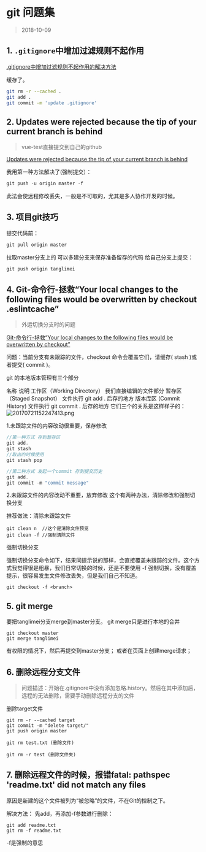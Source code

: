 # git 问题集

>2018-10-09
<tag-part tagName="git"/>

## 1. `.gitignore`中增加过滤规则不起作用

[.gitignore中增加过滤规则不起作用的解决方法](https://blog.csdn.net/get_set/article/details/53246538)

缓存了。

```bash
git rm -r --cached .
git add .
git commit -m 'update .gitignore'
```

## 2. Updates were rejected because the tip of your current branch is behind 

> vue-test直接提交到自己的github

[Updates were rejected because the tip of your current branch is behind](https://www.cnblogs.com/code-changeworld/p/4779145.html)

我用第一种方法解决了(强制提交）：

```js
git push -u origin master -f 
```
此法会使远程修改丢失，一般是不可取的，尤其是多人协作开发的时候。

## 3. 项目git技巧
提交代码前：

```js
git pull origin master
```
拉取master分支上的
可以多建分支来保存准备留存的代码
给自己分支上提交：

```js
git push origin tanglimei
```


## 4. Git-命令行-拯救“Your local changes to the following files would be overwritten by checkout .eslintcache”

> 外运切换分支时的问题

[Git-命令行-拯救“Your local changes to the following files would be overwritten by checkout”](https://blog.csdn.net/qq_32452623/article/details/75645578)

问题：当前分支有未跟踪的文件，checkout 命令会覆盖它们，请缓存( stash )或者提交( commit )。

git 的本地版本管理有三个部分

名称	说明
工作区（Working Directory）	我们直接编辑的文件部分
暂存区（Staged Snapshot）	文件执行 git add . 后存的地方
版本库区 (Commit History)	文件执行 git commit . 后存的地方
它们三个的关系是这样样子的：
![20170721152247413.png](http://upload-images.jianshu.io/upload_images/6230931-f76d1cf46f5264a3.png?imageMogr2/auto-orient/strip%7CimageView2/2/w/1240)

1.未跟踪文件的内容改动很重要，保存修改

```js
//第一种方式 存到暂存区
git add.
git stash 
//取出的时候使用 
git stash pop

//第二种方式 发起一个commit 存到提交历史
git add.
git commit -m "commit message"
```

2.未跟踪文件的内容改动不重要，放弃修改
这个有两种办法，清除修改和强制切换分支

推荐做法：清除未跟踪文件

```
git clean n  //这个是清除文件预览
git clean -f //强制清除文件
```

强制切换分支

强制切换分支命令如下，结果同提示说的那样，会直接覆盖未跟踪的文件。这个方式我觉得很是粗暴，我们日常切换的时候，还是不要使用 -f 强制切换，没有覆盖提示，很容易发生文件修改丢失，但是我们自己不知道。

```
git checkout -f <branch> 
```

## 5. git merge

要把tanglimei分支merge到master分支。
git merge只是进行本地的合并

```
git checkout master
git merge tanglimei
```

有权限的情况下，然后再提交到master分支；
或者在页面上创建merge请求；

## 6. 删除远程分支文件
> 问题描述：开始在.gitignore中没有添加忽略.history。然后在其中添加后，远程的无法删除，需要手动删除远程分支的文件


删除target文件

```
git rm -r --cached target
git commit -m "delete target/"
git push origin master
```

```
git rm test.txt (删除文件)

git rm -r test (删除文件夹)
```

## 7. 删除远程文件的时候，报错fatal: pathspec 'readme.txt' did not match any files

原因是新建的这个文件被列为“被忽略”的文件，不在Git的控制之下。

解决方法： 先add，再添加-f参数进行删除：


```
git add readme.txt
git rm -f readme.txt
```

-f是强制的意思